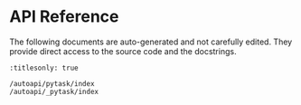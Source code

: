 # API Reference

The following documents are auto-generated and not carefully edited. They provide direct
access to the source code and the docstrings.

```{toctree}
:titlesonly: true

/autoapi/pytask/index
/autoapi/_pytask/index
```
